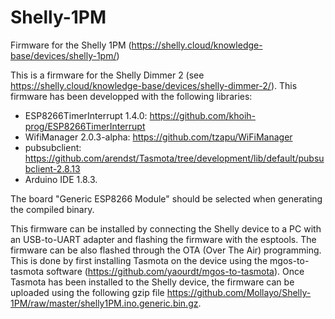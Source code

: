 # Shelly-1PM
Firmware for the Shelly 1PM (https://shelly.cloud/knowledge-base/devices/shelly-1pm/)

This is a firmware for the Shelly Dimmer 2 (see https://shelly.cloud/knowledge-base/devices/shelly-dimmer-2/). This firmware has been developped with the following libraries:
- ESP8266TimerInterrupt 1.4.0: https://github.com/khoih-prog/ESP8266TimerInterrupt
- WifiManager 2.0.3-alpha: https://github.com/tzapu/WiFiManager
- pubsubclient: https://github.com/arendst/Tasmota/tree/development/lib/default/pubsubclient-2.8.13
- Arduino IDE 1.8.3.

The board "Generic ESP8266 Module" should be selected when generating the compiled binary.

This firmware can be installed by connecting the Shelly device to a PC with an USB-to-UART adapter and flashing the firmware with the esptools. The firmware can be also flashed through the OTA (Over The Air) programming. This is done by first installing Tasmota on the device using the mgos-to-tasmota software (https://github.com/yaourdt/mgos-to-tasmota). Once Tasmota has been installed to the Shelly device, the firmware can be uploaded using the following gzip file https://github.com/Mollayo/Shelly-1PM/raw/master/shelly1PM.ino.generic.bin.gz.
